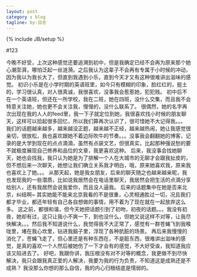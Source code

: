 ```yaml
---
layout: post
category : blog
tagline: by:日志
---
```

{% include JB/setup %}

#123

今晚不好受，上次这种感觉还要追溯到初中，但是我确定已经不会再为原来那个她心潮澎湃，哪怕泛起一丝涟漪。之后我认为这辈子不会再有专属于小时候的冲动，因为我以为我长大了，但直到我遇到小乐，直到今天才又有这种很难讲出滋味的感觉。 初识小乐是在小学时期的英语班里，如今只有模糊的印象，脸红红的，挺土的，学习很认真，对人很真诚，我很喜欢，没事我会惹惹她，犯犯贱。 初中后不在一个英语班，但还在一所学校，我在二班，她在四班，没什么交集，而且我不会特意关注她，她也更不会关注我，慢慢的，没什么联系了。 很偶然，她的名字再次出现在我的人人的feed里，我一下子就定位到她，我很喜欢找小时候的朋友聊天，这样可以拾起很多回忆，所以我们算再次认识了，很可惜她不大记得我。。。 我们的话题越来越多，越来越没正题，越来越不正经，越来越热闹，她让我感觉很亲切，很放松，我也喜欢跟她不着边际吹牛的节奏。。。没事我会翻翻她的博客，记录的是大学到现在的点点滴滴，虽然有点装文艺，但很真实，比起那种强说愁的要不就极度展现自己修养和品位的文章，我更喜欢这种。 后来，我没事会找她聊天，她也会找我，我只认为她是为了排解一个人在大城市的无聊才会跟我扯皮的，但不想后来一次聊天，她想让我们确立关系我才明白，哦，原来她喜欢我，原来我也喜欢上了她。。。 从那天起，她是我女朋友，后来的聊天随之也越来越亲昵，我也发现我的一些潜质，比如说我居然会在电话里聊天，我居然会把生活的点滴分享给别人，还有我居然会说我爱你，而且没人逼我。 后来的话题集中在她是否来北京，纠结啊~ 其实她能不能来北京我看的不是很重，心灵相通胜过一切，况且我们都才毕业，都还年轻有自己各自想做的事情，用不着为了现在就在一起放弃这么多。 这之前，都很和谐，但今天她把话题引到了初吻，初夜的话题。。。我没有初夜，她却有过，这只让我小不爽一下，到也没什么，但她又说这样不对等，让我尽快解决。。。然后我不知道说什么，我觉得我不大正常了，感觉有一群苍蝇飞到我喉咙里，堵在我心坎里，钻进我脑子里，浮现了各种肮脏的场景。 再后来我慢慢的消化了，苍蝇飞走了，但心里还是有种东西在，不是脏东西，很难讲出滋味的感觉，是真的喜欢一个人然后被她伤了一下才会有的感觉，不大好受诶，我知道我应该又陷进去了。 好吧，我跟你讲，我压根没有对不对等的概念，我更做不到尽快解决，我只会跟我真正爱的人解决，我要为我的行为负责，不知道这是成熟还是不成熟？ 我没那么你想的那么自信，我的内心归根结底是懦弱的。
